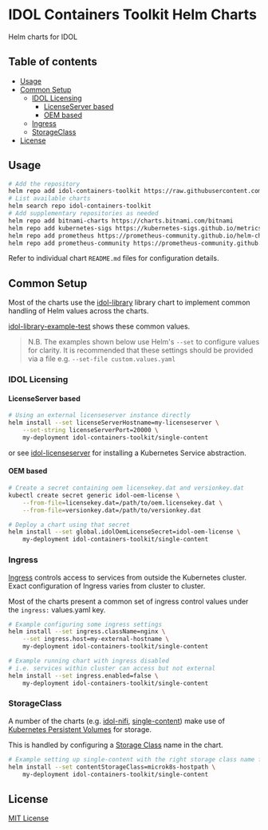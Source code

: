 # IDOL Containers Toolkit Helm Charts <!-- omit in toc -->

Helm charts for IDOL

## Table of contents <!-- omit in toc -->

- [Usage](#usage)
- [Common Setup](#common-setup)
  - [IDOL Licensing](#idol-licensing)
    - [LicenseServer based](#licenseserver-based)
    - [OEM based](#oem-based)
  - [Ingress](#ingress)
  - [StorageClass](#storageclass)
- [License](#license)

## Usage

```sh
# Add the repository
helm repo add idol-containers-toolkit https://raw.githubusercontent.com/opentext-idol/idol-containers-toolkit/main/helm
# List available charts
helm search repo idol-containers-toolkit
# Add supplementary repositories as needed
helm repo add bitnami-charts https://charts.bitnami.com/bitnami
helm repo add kubernetes-sigs https://kubernetes-sigs.github.io/metrics-server
helm repo add prometheus https://prometheus-community.github.io/helm-charts
helm repo add prometheus-community https://prometheus-community.github.io/helm-charts
```

Refer to individual chart `README.md` files for configuration details.

## Common Setup

Most of the charts use the [idol-library](idol-library) library chart to implement common
handling of Helm values across the charts.

[idol-library-example-test](idol-library-example-test/README.md) shows these common values.

> N.B. The examples shown below use Helm's `--set` to configure values for clarity. It is recommended that these settings should be provided via a file e.g. `--set-file custom.values.yaml`

### IDOL Licensing

#### LicenseServer based

```sh
# Using an external licenseserver instance directly
helm install --set licenseServerHostname=my-licenseserver \
    --set-string licenseServerPort=20000 \
    my-deployment idol-containers-toolkit/single-content
```

or see [idol-licenseserver](idol-licenseserver/README.md) for installing a Kubernetes Service abstraction.

#### OEM based

```sh
# Create a secret containing oem licensekey.dat and versionkey.dat
kubectl create secret generic idol-oem-license \
    --from-file=licensekey.dat=/path/to/oem.licensekey.dat \
    --from-file=versionkey.dat=/path/to/versionkey.dat

# Deploy a chart using that secret
helm install --set global.idolOemLicenseSecret=idol-oem-license \
    my-deployment idol-containers-toolkit/single-content
```

### Ingress

[Ingress](https://kubernetes.io/docs/concepts/services-networking/ingress/) controls access to
services from outside the Kubernetes cluster. Exact configuration of Ingress varies from cluster
to cluster.

Most of the charts present a common set of ingress control values under the `ingress:` values.yaml key.

```sh
# Example configuring some ingress settings
helm install --set ingress.className=nginx \
    --set ingress.host=my-external-hostname \
    my-deployment idol-containers-toolkit/single-content

# Example running chart with ingress disabled
# i.e. services within cluster can access but not external
helm install --set ingress.enabled=false \
    my-deployment idol-containers-toolkit/single-content
```

### StorageClass

A number of the charts (e.g. [idol-nifi](idol-nifi/README.md), [single-content](single-content/README.md))
make use of [Kubernetes Persistent Volumes](https://kubernetes.io/docs/concepts/storage/persistent-volumes/)
for storage.

This is handled by configuring a [Storage Class](https://kubernetes.io/docs/concepts/storage/storage-classes/) name in the chart.

```sh
# Example setting up single-content with the right storage class name for a microk8s cluster
helm install --set contentStorageClass=microk8s-hostpath \
    my-deployment idol-containers-toolkit/single-content
```

## License

[MIT License](../LICENSE)
